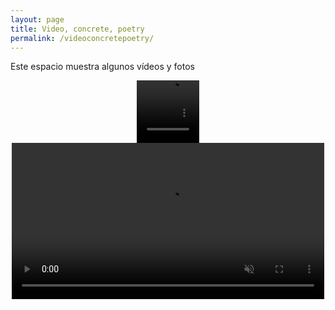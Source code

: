 ```yaml
---
layout: page
title: Video, concrete, poetry
permalink: /videoconcretepoetry/
---
```



Este espacio muestra algunos vídeos y fotos 


<div align = "center" class="myvideo">
   <video controls muted style="display:block;  width: 100; height: 100;" autoplay controls loop="loop">
       <source src="/images/Concretepoetry2.mp4" />
   </video>
</div>




<div align = "center" class="myvideo">
   <video controls muted style="display:block;  width: 500;" autoplay controls loop="loop">
       <source src="/images/Concretepoetry2.mp4" />
   </video>
</div>
